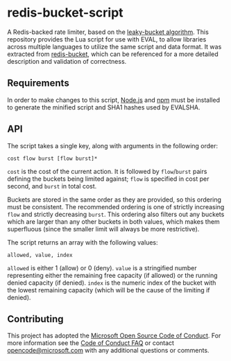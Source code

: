 # redis-bucket-script

A Redis-backed rate limiter, based on the
[leaky-bucket algorithm](https://en.wikipedia.org/wiki/Leaky_bucket#As_a_meter).
This repository provides the Lua script for use with EVAL, to allow libraries
across multiple languages to utilize the same script and data format. It was
extracted from [redis-bucket](https://github.com/plsmphnx/redis-bucket), which
can be referenced for a more detailed description and validation of correctness.

## Requirements

In order to make changes to this script, [Node.js](https://nodejs.org/) and
[npm](https://npmjs.com/) must be installed to generate the minified script and
SHA1 hashes used by EVALSHA.

## API

The script takes a single key, along with arguments in the following order:

```
cost flow burst [flow burst]*
```

`cost` is the cost of the current action. It is followed by `flow`/`burst` pairs
defining the buckets being limited against; `flow` is specified in cost per
second, and `burst` in total cost.

Buckets are stored in the same order as they are provided, so this ordering must
be consistent. The recommended ordering is one of strictly increasing `flow` and
strictly decreasing `burst`. This ordering also filters out any buckets which
are larger than any other buckets in both values, which makes them superfluous
(since the smaller limit will always be more restrictive).

The script returns an array with the following values:

```
allowed, value, index
```

`allowed` is either 1 (allow) or 0 (deny). `value` is a stringified number
representing either the remaining free capacity (if allowed) or the running
denied capacity (if denied). `index` is the numeric index of the bucket with the
lowest remaining capacity (which will be the cause of the limiting if denied).

## Contributing

This project has adopted the
[Microsoft Open Source Code of Conduct](https://opensource.microsoft.com/codeofconduct/).
For more information see the
[Code of Conduct FAQ](https://opensource.microsoft.com/codeofconduct/faq/) or
contact [opencode@microsoft.com](mailto:opencode@microsoft.com) with any
additional questions or comments.
